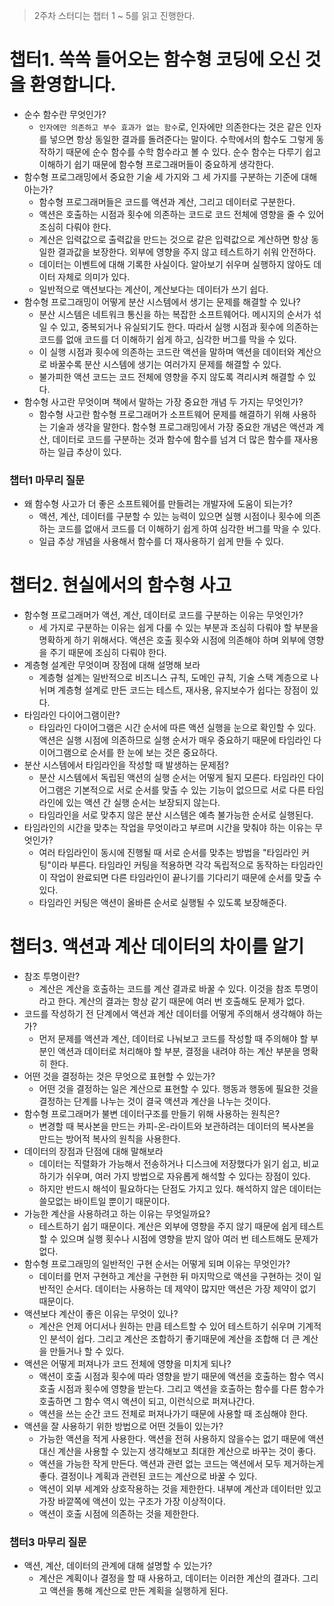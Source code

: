 > 2주차 스터디는 챕터 1 ~ 5를 읽고 진행한다.

# 챕터1. 쏙쏙 들어오는 함수형 코딩에 오신 것을 환영합니다.

- 순수 함수란 무엇인가?
  - `인자에만 의존하고 부수 효과가 없는 함수`로, 인자에만 의존한다는 것은 같은 인자를 넣으면 항상 동일한 결과를 돌려준다는 말이다. 수학에서의 함수도 그렇게 동작하기 때문에 순수 함수를 수학 함수라고 볼 수 있다. 순수 함수는 다루기 쉽고 이해하기 쉽기 때문에 함수형 프로그래머들이 중요하게 생각한다.
- 함수형 프로그래밍에서 중요한 기술 세 가지와 그 세 가지를 구분하는 기준에 대해 아는가?
  - 함수형 프로그래머들은 코드를 액션과 계산, 그리고 데이터로 구분한다.
  - 액션은 호출하는 시점과 횟수에 의존하는 코드로 코드 전체에 영향을 줄 수 있어 조심히 다뤄야 한다.
  - 계산은 입력값으로 출력값을 만드는 것으로 같은 입력값으로 계산하면 항상 동일한 결과값을 보장한다. 외부에 영향을 주지 않고 테스트하기 쉬워 안전하다.
  - 데이터는 이벤트에 대해 기록한 사실이다. 알아보기 쉬우며 실행하지 않아도 데이터 자체로 의미가 있다.
  - 일반적으로 액션보다는 계산이, 계산보다는 데이터가 쓰기 쉽다.
- 함수형 프로그래밍이 어떻게 분산 시스템에서 생기는 문제를 해결할 수 있나?
  - 분산 시스템은 네트워크 통신을 하는 복잡한 소프트웨어다. 메시지의 순서가 섞일 수 있고, 중복되거나 유실되기도 한다. 따라서 실행 시점과 횟수에 의존하는 코드를 없애 코드를 더 이해하기 쉽게 하고, 심각한 버그를 막을 수 있다.
  - 이 실행 시점과 횟수에 의존하는 코드란 액션을 말하며 액션을 데이터와 계산으로 바꿀수록 분산 시스템에 생기는 여러가지 문제를 해결할 수 있다.
  - 불가피한 액션 코드는 코드 전체에 영향을 주지 않도록 격리시켜 해결할 수 있다.
- 함수형 사고란 무엇이며 책에서 말하는 가장 중요한 개념 두 가지는 무엇인가?
  - 함수형 사고란 함수형 프로그래머가 소프트웨어 문제를 해결하기 위해 사용하는 기술과 생각을 말한다. 함수형 프로그래밍에서 가장 중요한 개념은 액션과 계산, 데이터로 코드를 구분하는 것과 함수에 함수를 넘겨 더 많은 함수를 재사용하는 일급 추상이 있다.

### 챕터1 마무리 질문

- 왜 함수형 사고가 더 좋은 소프트웨어를 만들려는 개발자에 도움이 되는가?
  - 액션, 계산, 데이터를 구분할 수 있는 능력이 있으면 실행 시점이나 횟수에 의존하는 코드를 없애서 코드를 더 이해하기 쉽게 하여 심각한 버그를 막을 수 있다.
  - 일급 추상 개념을 사용해서 함수를 더 재사용하기 쉽게 만들 수 있다.

# 챕터2. 현실에서의 함수형 사고

- 함수형 프로그래머가 액션, 계산, 데이터로 코드를 구분하는 이유는 무엇인가?
  - 세 가지로 구분하는 이유는 쉽게 다룰 수 있는 부분과 조심히 다뤄야 할 부분을 명확하게 하기 위해서다. 액션은 호출 횟수와 시점에 의존해야 하며 외부에 영향을 주기 때문에 조심히 다뤄야 한다.
- 계층형 설계란 무엇이며 장점에 대해 설명해 보라
  - 계층형 설계는 일반적으로 비즈니스 규칙, 도메인 규칙, 기술 스택 계층으로 나뉘며 계층형 설계로 만든 코드는 테스트, 재사용, 유지보수가 쉽다는 장점이 있다.
- 타임라인 다이어그램이란?
  - 타임라인 다이어그램은 시간 순서에 따른 액션 실행을 눈으로 확인할 수 있다. 액션은 실행 시점에 의존하므로 실행 순서가 매우 중요하기 때문에 타임라인 다이어그램으로 순서를 한 눈에 보는 것은 중요하다.
- 분산 시스템에서 타임라인을 작성할 때 발생하는 문제점?
  - 분산 시스템에서 독립된 액션의 실행 순서는 어떻게 될지 모른다. 타임라인 다이어그램은 기본적으로 서로 순서를 맞출 수 있는 기능이 없으므로 서로 다른 타임라인에 있는 액션 간 실행 순서는 보장되지 않는다.
  - 타임라인을 서로 맞추지 않은 분산 시스템은 예측 불가능한 순서로 실행된다.
- 타임라인의 시간을 맞추는 작업을 무엇이라고 부르며 시간을 맞춰야 하는 이유는 무엇인가?
  - 여러 타임라인이 동시에 진행될 때 서로 순서를 맞추는 방법을 "타임라인 커팅"이라 부른다. 타임라인 커팅을 적용하면 각각 독립적으로 동작하는 타임라인이 작업이 완료되면 다른 타임라인이 끝나기를 기다리기 때문에 순서를 맞출 수 있다.
  - 타임라인 커팅은 액션이 올바른 순서로 실행될 수 있도록 보장해준다.

# 챕터3. 액션과 계산 데이터의 차이를 알기

- 참조 투명이란?
  - 계산은 계산을 호출하는 코드를 계산 결과로 바꿀 수 있다. 이것을 참조 투명이라고 한다. 계산의 결과는 항상 같기 때문에 여러 번 호출해도 문제가 없다.
- 코드를 작성하기 전 단계에서 액션과 계산 데이터를 어떻게 주의해서 생각해야 하는가?
  - 먼저 문제를 액션과 계산, 데이터로 나눠보고 코드를 작성할 때 주의해야 할 부분인 액션과 데이터로 처리해야 할 부분, 결정을 내려야 하는 계산 부분을 명확히 한다.
- 어떤 것을 결정하는 것은 무엇으로 표현할 수 있는가?
  - 어떤 것을 결정하는 일은 계산으로 표현할 수 있다. 행동과 행동에 필요한 것을 결정하는 단계를 나누는 것이 결국 액션과 계산을 나누는 것이다.
- 함수형 프로그래머가 불변 데이터구조를 만들기 위해 사용하는 원칙은?
  - 변경할 때 복사본을 만드는 카피-온-라이트와 보관하려는 데이터의 복사본을 만드는 방어적 복사의 원칙을 사용한다.
- 데이터의 장점과 단점에 대해 말해보라
  - 데이터는 직렬화가 가능해서 전송하거나 디스크에 저장했다가 읽기 쉽고, 비교하기가 쉬우며, 여러 가지 방법으로 자유롭게 해석할 수 있다는 장점이 있다.
  - 하지만 반드시 해석이 필요하다는 단점도 가지고 있다. 해석하지 않은 데이터는 쓸모없는 바이트일 뿐이기 때문이다.
- 가능한 계산을 사용하려고 하는 이유는 무엇일까요?
  - 테스트하기 쉽기 때문이다. 계산은 외부에 영향을 주지 않기 때문에 쉽게 테스트할 수 있으며 실행 횟수나 시점에 영향을 받지 않아 여러 번 테스트해도 문제가 없다.
- 함수형 프로그래밍의 일반적인 구현 순서는 어떻게 되며 이유는 무엇인가?
  - 데이터를 먼저 구현하고 계산을 구현한 뒤 마지막으로 액션을 구현하는 것이 일반적인 순서다. 데이터는 사용하는 데 제약이 많지만 액션은 가장 제약이 없기 때문이다.
- 액션보다 계산이 좋은 이유는 무엇이 있나?
  - 계산은 언제 어디서나 원하는 만큼 테스트할 수 있어 테스트하기 쉬우며 기계적인 분석이 쉽다. 그리고 계산은 조합하기 좋기때문에 계산을 조합해 더 큰 계산을 만들거나 할 수 있다.
- 액션은 어떻게 퍼져나가 코드 전체에 영향을 미치게 되나?
  - 액션이 호출 시점과 횟수에 따라 영향을 받기 때문에 액션을 호출하는 함수 역시 호출 시점과 횟수에 영향을 받는다. 그리고 액션을 호출하는 함수를 다른 함수가 호출하면 그 함수 역시 액션이 되고, 이런식으로 퍼져나간다.
  - 액션을 쓰는 순간 코드 전체로 퍼져나가기 때문에 사용할 때 조심해야 한다.
- 액션을 잘 사용하기 위한 방법으로 어떤 것들이 있는가?
  - 가능한 액션을 적게 사용한다. 액션을 전혀 사용하지 않을수는 없기 때문에 액션 대신 계산을 사용할 수 있는지 생각해보고 최대한 계산으로 바꾸는 것이 좋다.
  - 액션을 가능한 작게 만든다. 액션과 관련 없는 코드는 액션에서 모두 제거하는게 좋다. 결정이나 계획과 관련된 코드는 계산으로 바꿀 수 있다.
  - 액션이 외부 세계와 상호작용하는 것을 제한한다. 내부에 계산과 데이터만 있고 가장 바깥쪽에 액션이 있는 구조가 가장 이상적이다.
  - 액션이 호출 시점에 의존하는 것을 제한한다.

### 챕터3 마무리 질문

- 액션, 계산, 데이터의 관계에 대해 설명할 수 있는가?
  - 계산은 계획이나 결정을 할 때 사용하고, 데이터는 이러한 계산의 결과다. 그리고 액션을 통해 계산으로 만든 계획을 실행하게 된다.

